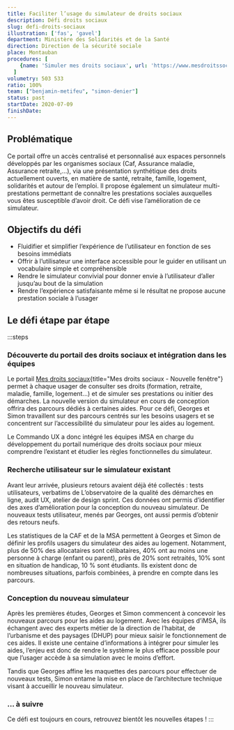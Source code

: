 ```yaml
---
title: Faciliter l’usage du simulateur de droits sociaux
description: Défi droits sociaux
slug: defi-droits-sociaux
illustration: ['fas', 'gavel']
department: Ministère des Solidarités et de la Santé
direction: Direction de la sécurité sociale
place: Montauban
procedures: [
    {name: 'Simuler mes droits sociaux', url: 'https://www.mesdroitssociaux.gouv.fr/'},
  ]
volumetry: 503 533
ratio: 100%
team: ["benjamin-metifeu", "simon-denier"]
status: past
startDate: 2020-07-09
finishDate:
---
```


## Problématique

Ce portail offre un accès centralisé et personnalisé aux espaces personnels développés par les organismes sociaux (Caf, Assurance maladie, Assurance retraite,...), via une présentation synthétique des droits actuellement ouverts, en matière de santé, retraite, famille, logement, solidarités et autour de l’emploi. Il propose également un simulateur multi-prestations permettant de connaître les prestations sociales auxquelles vous êtes susceptible d’avoir droit. Ce défi vise l’amélioration de ce simulateur.


## Objectifs du défi

- Fluidifier et simplifier l’expérience de l’utilisateur en fonction de ses besoins immédiats
- Offrir à l’utilisateur une interface accessible pour le guider en utilisant un vocabulaire simple et compréhensible
- Rendre le simulateur convivial pour donner envie à l’utilisateur d’aller jusqu’au bout de la simulation
- Rendre l’expérience satisfaisante même si le résultat ne propose aucune prestation sociale à l’usager


## Le défi étape par étape

:::steps
### Découverte du portail des droits sociaux et intégration dans les équipes

Le portail [Mes droits sociaux](http://www.mesdroitssociaux.gouv.fr/){title="Mes droits sociaux - Nouvelle fenêtre"} permet à chaque usager de consulter ses droits (formation, retraite, maladie, famille, logement…) et de simuler ses prestations ou initier des démarches. La nouvelle version du simulateur en cours de conception offrira des parcours dédiés à certaines aides. Pour ce défi, Georges et Simon travaillent sur des parcours centrés sur les besoins usagers et se concentrent sur l’accessibilité du simulateur pour les aides au logement.

Le Commando UX a donc intégré les équipes iMSA en charge du développement du portail numérique des droits sociaux pour mieux comprendre l’existant et étudier les règles fonctionnelles du simulateur.

### Recherche utilisateur sur le simulateur existant

Avant leur arrivée, plusieurs retours avaient déjà été collectés : tests utilisateurs, verbatims de L’observatoire de la qualité des démarches en ligne, audit UX, atelier de design sprint. Ces données ont permis d’identifier des axes d’amélioration pour la conception du nouveau simulateur. De nouveaux tests utilisateur, menés par Georges, ont aussi permis d’obtenir des retours neufs.

Les statistiques de la CAF et de la MSA permettent à Georges et Simon de définir les profils usagers du simulateur des aides au logement. Notamment, plus de 50% des allocataires sont célibataires, 40% ont au moins une personne à charge (enfant ou parent), près de 20% sont retraités, 10% sont en situation de handicap, 10 % sont étudiants. Ils existent donc de nombreuses situations, parfois combinées, à prendre en compte dans les parcours.

### Conception du nouveau simulateur

Après les premières études, Georges et Simon commencent à concevoir les nouveaux parcours pour les aides au logement. Avec les équipes d’iMSA, ils échangent avec des experts métier de la direction de l’habitat, de l’urbanisme et des paysages (DHUP) pour mieux saisir le fonctionnement de ces aides. Il existe une centaine d’informations à intégrer pour simuler les aides, l’enjeu est donc de rendre le système le plus efficace possible pour que l’usager accède à sa simulation avec le moins d’effort.

Tandis que Georges affine les maquettes des parcours pour effectuer de nouveaux tests, Simon entame la mise en place de l’architecture technique visant à accueillir le nouveau simulateur.

### ... à suivre

Ce défi est toujours en cours, retrouvez bientôt les nouvelles étapes !
:::

